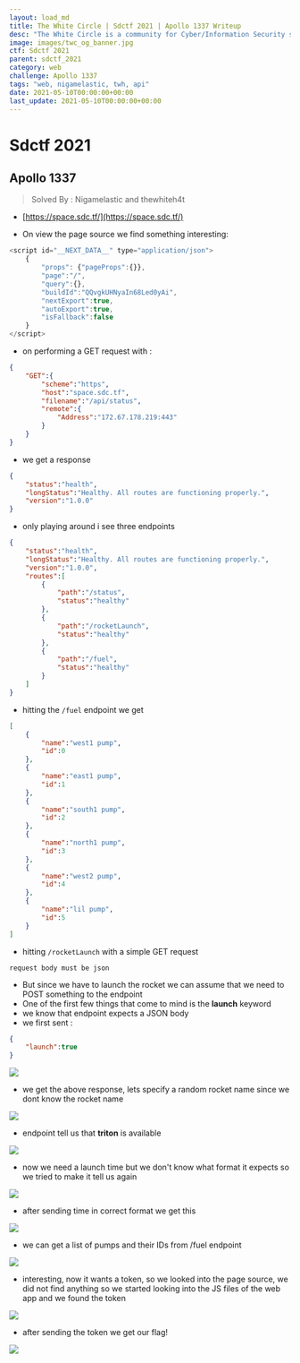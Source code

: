 ```yaml
---
layout: load_md
title: The White Circle | Sdctf 2021 | Apollo 1337 Writeup
desc: "The White Circle is a community for Cyber/Information Security students, enthusiasts and professionals. You can discuss anything related to Security, share your knowledge with others, get help when you need it and proceed further in your journey with amazing people from all over the world."
image: images/twc_og_banner.jpg
ctf: Sdctf 2021
parent: sdctf_2021
category: web
challenge: Apollo 1337
tags: "web, nigamelastic, twh, api"
date: 2021-05-10T00:00:00+00:00
last_update: 2021-05-10T00:00:00+00:00
---
```


<h1 class="heading card-title white-text">Sdctf 2021</h1>

## Apollo 1337
> Solved By : Nigamelastic and thewhiteh4t

* [https://space.sdc.tf/](https://space.sdc.tf/)

* On view the page source we find something interesting:

```javascript
<script id="__NEXT_DATA__" type="application/json">
    {
        "props": {"pageProps":{}},
        "page":"/",
        "query":{},
        "buildId":"QQvgkUHNyaIn68Led0yAi",
        "nextExport":true,
        "autoExport":true,
        "isFallback":false
    }
</script>
```
* on performing a GET request with :

```json
{
    "GET":{
        "scheme":"https",
        "host":"space.sdc.tf",
        "filename":"/api/status",
        "remote":{
            "Address":"172.67.178.219:443"
        }
    }
}
```

* we get a response

```json
{
    "status":"health",
    "longStatus":"Healthy. All routes are functioning properly.",
    "version":"1.0.0"
}
```

* only playing around i see three endpoints

```json
{
    "status":"health",
    "longStatus":"Healthy. All routes are functioning properly.",
    "version":"1.0.0",
    "routes":[
        {
            "path":"/status",
            "status":"healthy"
        },
        {
            "path":"/rocketLaunch",
            "status":"healthy"
        },
        {
            "path":"/fuel",
            "status":"healthy"
        }
    ]
}
```

* hitting the `/fuel` endpoint we get

```json
[
    {
        "name":"west1 pump",
        "id":0
    },
    {
        "name":"east1 pump",
        "id":1
    },
    {
        "name":"south1 pump",
        "id":2
    },
    {
        "name":"north1 pump",
        "id":3
    },
    {
        "name":"west2 pump",
        "id":4
    },
    {
        "name":"lil pump",
        "id":5
    }
]
```

* hitting `/rocketLaunch` with a simple GET request 

```
request body must be json
```

* But since we have to launch the rocket we can assume that we need to POST something to the endpoint
* One of the first few things that come to mind is the **launch** keyword
* we know that endpoint expects a JSON body
* we first sent : 

```json
{
    "launch":true
}
```

![](https://i.imgur.com/qwYg1zB.png)

* we get the above response, lets specify a random rocket name since we dont know the rocket name

![](https://i.imgur.com/6ceVl3Q.png)

* endpoint tell us that **triton** is available

![](https://i.imgur.com/snndVhL.png)

* now we need a launch time but we don't know what format it expects so we tried to make it tell us again

![](https://i.imgur.com/Gp1UFin.png)

* after sending time in correct format we get this

![](https://i.imgur.com/P07DOMY.png)

* we can get a list of pumps and their IDs from /fuel endpoint

![](https://i.imgur.com/vbvshzO.png)

* interesting, now it wants a token, so we looked into the page source, we did not find anything so we started looking into the JS files of the web app and we found the token

![](https://i.imgur.com/0LSVj2V.png)

* after sending the token we get our flag!

![](https://i.imgur.com/rs1uck3.png)

